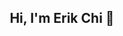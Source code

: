 <h2 align="center"> Hi, I'm Erik Chi 👋 </h2>

<table>
    
<!--START_SECTION:waka-->
<!--END_SECTION:waka-->
</td></tr>
</table>